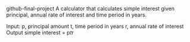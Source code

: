 github-final-project
A calculator that calculates simple interest given principal, annual rate of interest and time period in years.

Input:
p, principal amount
t, time period in years
r, annual rate of interest
Output
simple interest = p*t*r
